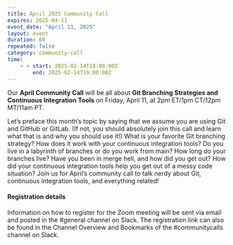```yaml
---
title: April 2025 Community Call
expires: 2025-04-11
event_date: "April 11, 2025"
layout: event
duration: 60
repeated: false
category: community-call
time:
    - - start: 2025-02-14T18:00:00Z
        end: 2025-02-14T19:00:00Z
---
```


Our **April Community Call** will be all about **Git Branching Strategies and Continuous Integration Tools** on Friday, April 11, at 2pm ET/1pm CT/12pm MT/11am PT.

Let’s preface this month’s topic by saying that we assume you are using Git and GitHub or GitLab. (If not, you should absolutely join this call and learn what that is and why you should use it!) What is your favorite Git branching strategy? How does it work with your continuous integration tools? Do you live in a labyrinth of branches or do you work from main? How long do your branches live? Have you been in merge hell, and how did you get out? How did your continuous integration tools help you get out of a messy code situation? Join us for April’s community call to talk nerdy about Git, continuous integration tools, and everything related!


#### Registration details
Information on how to register for the Zoom meeting will be sent via email and posted in the #general channel on Slack. The registration link can also be found in the Channel Overview and Bookmarks of the #communitycalls channel on Slack.
